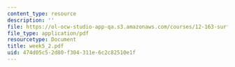 ```yaml
---
content_type: resource
description: ''
file: https://ol-ocw-studio-app-qa.s3.amazonaws.com/courses/12-163-surface-processes-and-landscape-evolution-fall-2004/474d05c52d80f304311e6c2c82510e1f_week5_2.pdf
file_type: application/pdf
resourcetype: Document
title: week5_2.pdf
uid: 474d05c5-2d80-f304-311e-6c2c82510e1f
---
```


